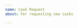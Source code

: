 ```yaml
---
name: Cask Request
about: For requesting new casks

---
```


<!-- At the moment we don’t take cask requests. If you want a cask added, submit a [pull request](https://github.com/Homebrew/homebrew-cask/blob/master/CONTRIBUTING.md#adding-a-cask). -->
